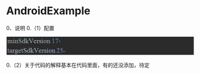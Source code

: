 # AndroidExample
0、说明
0.（1）配置

![Image text](https://raw.githubusercontent.com/AttackXiaoJinJin/AndroidExample/master/img-androidexample/src/main/res/drawable/配置1.JPG)

0.（2）关于代码的解释基本在代码里面，有的还没添加，待定

